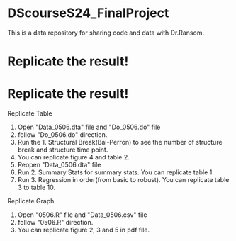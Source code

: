 # DScourseS24_FinalProject
This is a data repository for sharing code and data with Dr.Ransom.

# Replicate the result!

# Replicate the result!

Replicate Table
  1) Open "Data_0506.dta" file and "Do_0506.do" file
  2) follow "Do_0506.do" direction.
  3) Run the 1. Structural Break(Bai-Perron) to see the number of structure break and structure time point.
  4) You can replicate figure 4 and table 2.
  5) Reopen "Data_0506.dta" file
  6) Run 2. Summary Stats for summary stats. You can replicate table 1.
  7) Run 3. Regression in order(from basic to robust). You can replicate table 3 to table 10.

Replicate Graph
  1) Open "0506.R" file and "Data_0506.csv" file
  2) follow "0506.R" direction.
  3) You can replicate figure 2, 3 and 5 in pdf file. 


